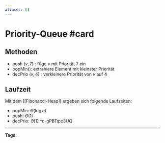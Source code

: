 ```yaml
---
aliases: []
---
```


# Priority-Queue #card
## Methoden
- push $(v, 7)$ : füge $v$ mit Priorität 7 ein
- popMin(): extrahiere Element mit kleinster Priorität
- decPrio $(v, 4)$ : verkleinere Priorität von $v$ auf 4
## Laufzeit
Mit dem [[Fibonacci-Heap]] ergeben sich folgende Laufzeiten:
- popMin: $\Theta(\log n)$
- push: $\Theta(1)$
- decPrio: $\Theta(1)$
^c-gPBTtpc3UQ
---
**Tags**: 